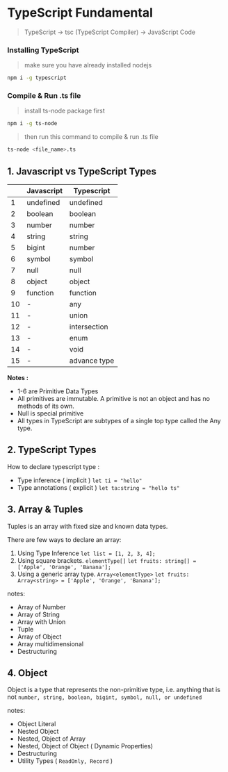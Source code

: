 # TypeScript Fundamental

> TypeScript -> tsc (TypeScript Compiler) -> JavaScript Code

### Installing TypeScript

> make sure you have already installed nodejs

```bash
npm i -g typescript
```

### Compile & Run .ts file

> install ts-node package first

```bash
npm i -g ts-node
```

> then run this command to compile & run .ts file

```bash
ts-node <file_name>.ts
```

## 1. Javascript vs TypeScript Types

|     | Javascript | Typescript   |
| --- | ---------- | ------------ |
| 1   | undefined  | undefined    |
| 2   | boolean    | boolean      |
| 3   | number     | number       |
| 4   | string     | string       |
| 5   | bigint     | number       |
| 6   | symbol     | symbol       |
| 7   | null       | null         |
| 8   | object     | object       |
| 9   | function   | function     |
| 10  | -          | any          |
| 11  | -          | union        |
| 12  | -          | intersection |
| 13  | -          | enum         |
| 14  | -          | void         |
| 15  | -          | advance type |

**Notes :**

- 1-6 are Primitive Data Types
- All primitives are immutable. A primitive is not an object and has no methods of its own.
- Null is special primitive
- All types in TypeScript are subtypes of a single top type called the Any type.

## 2. TypeScript Types

How to declare typescript type :

- Type inference ( implicit ) `let ti = "hello"`
- Type annotations ( explicit ) `let ta:string = "hello ts"`

## 3. Array & Tuples

Tuples is an array with fixed size and known data types.

There are few ways to declare an array:

1. Using Type Inference
   `let list = [1, 2, 3, 4];`
2. Using square brackets. `elementType[]`
   `let fruits: string[] = ['Apple', 'Orange', 'Banana'];`
3. Using a generic array type. `Array<elementType>`
   `let fruits: Array<string> = ['Apple', 'Orange', 'Banana'];`

notes:

- Array of Number
- Array of String
- Array with Union
- Tuple
- Array of Object
- Array multidimensional
- Destructuring

## 4. Object

Object is a type that represents the non-primitive type, i.e. anything that is not `number, string, boolean, bigint, symbol, null, or undefined`

notes:

- Object Literal
- Nested Object
- Nested, Object of Array
- Nested, Object of Object ( Dynamic Properties)
- Destructuring
- Utility Types ( `ReadOnly, Record` )
